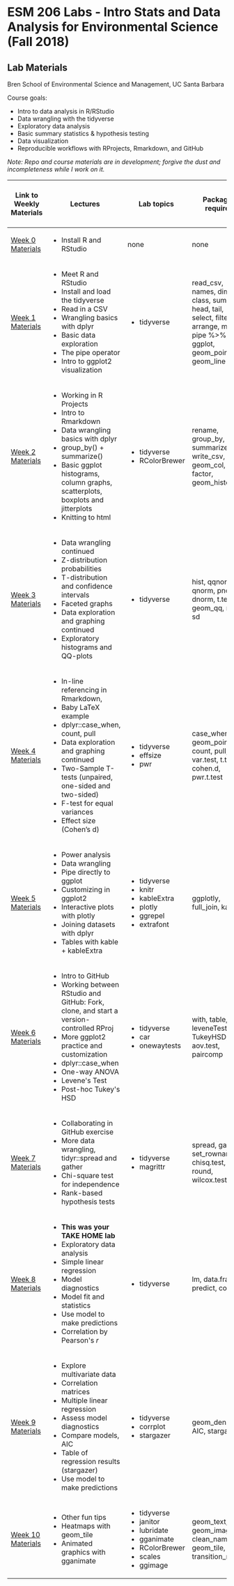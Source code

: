 # ESM 206 Labs - Intro Stats and Data Analysis for Environmental Science (Fall 2018)
## Lab Materials

Bren School of Environmental Science and Management, UC Santa Barbara 

Course goals: 

  - Intro to data analysis in R/RStudio
  - Data wrangling with the tidyverse
  - Exploratory data analysis
  - Basic summary statistics & hypothesis testing
  - Data visualization 
  - Reproducible workflows with RProjects, Rmarkdown, and GitHub

*Note: Repo and course materials are in development; forgive the dust and incompleteness while I work on it.*

Link to Weekly Materials | Lectures | Lab topics | Packages required | Some key functions introduced this week...
-----|--------| ---------|--------------|----------
[Week 0 Materials](https://github.com/allisonhorst/esm-206-2018/tree/master/week_0) | <ul><li>Install R and RStudio</li></ul> | none | none
[Week 1 Materials](https://github.com/allisonhorst/esm-206-2018/tree/master/week_1) | <ul><li>Meet R and RStudio</li><li>Install and load the tidyverse</li><li>Read in a CSV</li><li>Wrangling basics with dplyr</li><li>Basic data exploration</li><li>The pipe operator</li><li>Intro to ggplot2 visualization</li></ul> | <ul><li>tidyverse</li></ul> | read_csv, names, dim, class, summary, head, tail, select, filter, arrange, mutate, pipe %>%, ggplot, geom_point, geom_line
[Week 2 Materials](https://github.com/allisonhorst/esm-206-2018/tree/master/week_2) | <ul><li>Working in R Projects</li><li>Intro to Rmarkdown</li><li>Data wrangling basics with dplyr</li><li>group_by() + summarize()</li><li>Basic ggplot histograms, column graphs, scatterplots, boxplots and jitterplots</li><li>Knitting to html</li></ul> | <ul><li>tidyverse</li><li>RColorBrewer</li></ul> | rename, group_by, summarize, write_csv, geom_col, factor, geom_histogram
[Week 3 Materials](https://github.com/allisonhorst/esm-206-2018/tree/master/week_3) | <ul><li>Data wrangling continued</li><li>Z-distribution probabilities </li><li>T-distribution and confidence intervals</li><li>Faceted graphs</li><li>Data exploration and graphing continued</li><li>Exploratory histograms and QQ-plots</li></ul>  | <ul><li>tidyverse</li></ul> | hist, qqnorm, qnorm, pnorm, dnorm, t.test, geom_qq, mean, sd
[Week 4 Materials](https://github.com/allisonhorst/esm-206-2018/tree/master/week_4) | <ul><li>In-line referencing in Rmarkdown, </li><li>Baby LaTeX example</li><li>dplyr::case_when, count, pull</li><li>Data exploration and graphing continued</li><li>Two-Sample T-tests (unpaired, one-sided and two-sided)</li><li> F-test for equal variances</li><li>Effect size (Cohen’s d)</li></ul> | <ul><li>tidyverse</li><li>effsize</li><li>pwr</li></ul> | case_when, geom_point, count, pull, var.test, t.test, cohen.d, pwr.t.test
[Week 5 Materials](https://github.com/allisonhorst/esm-206-2018/tree/master/week_5) | <ul><li>Power analysis</li><li>Data wrangling</li><li>Pipe directly to ggplot</li><li>Customizing in ggplot2</li><li>Interactive plots with plotly</li><li>Joining datasets with dplyr</li><li>Tables with kable + kableExtra</li></ul> | <ul><li>tidyverse</li><li>knitr</li><li>kableExtra</li><li>plotly</li><li>ggrepel</li><li>extrafont</li></ul> | ggplotly, full_join, kable
[Week 6 Materials](https://github.com/allisonhorst/esm-206-2018/tree/master/week_6) | <ul><li>Intro to GitHub</li><li>Working between RStudio and GitHub: Fork, clone, and start a version-controlled RProj</li><li>More ggplot2 practice and customization</li><li>dplyr::case_when</li><li>One-way ANOVA</li><li>Levene's Test</li><li>Post-hoc Tukey's HSD</li></ul> | <ul><li>tidyverse</li><li>car</li><li>onewaytests</li></ul> | with, table, leveneTest, aov, TukeyHSD, aov.test, paircomp
[Week 7 Materials](https://github.com/allisonhorst/esm-206-2018/tree/master/week_7)|<ul><li>Collaborating in GitHub exercise</li><li>More data wrangling, tidyr::spread and gather</li><li>Chi-square test for independence</li><li>Rank-based hypothesis tests</li></ul> | <ul><li>tidyverse</li><li>magrittr</li></ul> | spread, gather, set_rownames, chisq.test, round, wilcox.test
[Week 8 Materials](https://github.com/allisonhorst/esm-206-2018/tree/master/week_8)|<ul><li>**This was your TAKE HOME lab**</li><li>Exploratory data analysis</li><li>Simple linear regression</li><li>Model diagnostics</li><li>Model fit and statistics</li><li>Use model to make predictions</li><li>Correlation by Pearson's *r*</li></ul> | <ul><li>tidyverse</li></ul> | lm, data.frame, predict, cor.test
[Week 9 Materials](https://github.com/allisonhorst/esm-206-2018/tree/master/week_9)|<ul><li>Explore multivariate data</li><li>Correlation matrices</li><li>Multiple linear regression</li><li>Assess model diagnostics</li><li>Compare models, AIC</li><li>Table of regression results (stargazer)</li><li>Use model to make predictions</li></ul> | <ul><li>tidyverse</li><li>corrplot</li><li>stargazer</li></ul> | geom_density, AIC, stargazer
[Week 10 Materials](https://github.com/allisonhorst/esm-206-2018/tree/master/week_10)|<ul><li>Other fun tips</li><li>Heatmaps with geom_tile</li><li>Animated graphics with gganimate</li></ul> | <ul><li>tidyverse</li><li>janitor</li><li>lubridate</li><li>gganimate</li><li>RColorBrewer</li><li>scales</li><li>ggimage</li></ul> | geom_text, geom_image, clean_names, geom_tile, transition_reveal
